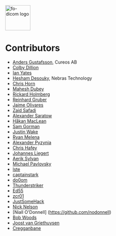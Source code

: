 <img src="https://lh3.googleusercontent.com/-Fq3nigRUo7U/VfaIPuJMjfI/AAAAAAAAALo/7oaLrrTBhnw/s1600/Fellow%2BOak%2BSquare%2BTransp.png" alt="fo-dicom logo" height="80" />

# Contributors
* [Anders Gustafsson](https://github.com/anders9ustafsson), Cureos AB
* [Colby Dillion](https://github.com/rcd)
* [Ian Yates](http://github.com/IanYates)
* [Hesham Desouky](https://github.com/hdesouky), Nebras Technology
* [Chris Horn](https://github.com/GMZ)
* [Mahesh Dubey](https://github.com/mdubey82)
* [Rickard Holmberg](https://github.com/rickardraysearch)
* [Reinhard Gruber](https://github.com/gofal)
* [Jaime Olivares](https://github.com/jaime-olivares)
* [Zaid Safadi](https://github.com/Zaid-Safadi)
* [Alexander Saratow](https://github.com/swalex)
* [Håkan MacLean](https://github.com/MacL3an)
* [Sam Gorman](https://github.com/HSGorman)
* [Justin Wake](https://github.com/jwake)
* [Ryan Melena](https://github.com/RyanMelenaNoesis)
* [Alexander Pyzynia](https://github.com/werwolfby)
* [Chris Hafey](https://github.com/chafey)
* [Johannes Liegert](https://github.com/0xLigety)
* [Aerik Sylvan](https://github.com/aerik)
* [Michael Pavlovsky](https://github.com/michaelp)
* [lste](https://github.com/lste)
* [captainstark](https://github.com/captainstark)
* [do0om](https://github.com/do0om)
* [Thunderstriker](https://github.com/Thunderstriker)
* [Ed55](https://github.com/Ed55)
* [zcr01](https://github.com/zcr01)
* [JustSomeHack](https://github.com/deyung)
* [Nick Nelson](https://github.com/npnelson)
* [Niall O'Donnell] (https://github.com/nodonnell)
* [Bob Woods](https://github.com/BobSter3000)
* [Joost van Griethuysen](https://github.com/JoostJM)
* [Cregganbane](https://github.com/Cregganbane)
